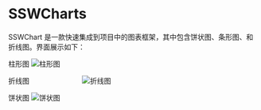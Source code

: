 # SSWCharts
SSWChart 是一款快速集成到项目中的图表框架，其中包含饼状图、条形图、和折线图。界面展示如下：

柱形图
![柱形图](https://raw.githubusercontent.com/wsslxt/SSWCharts/master/images/barChart.png)


折线图                           
![折线图](https://raw.githubusercontent.com/wsslxt/SSWCharts/master/images/lineChart.png)


饼状图
![饼状图](https://raw.githubusercontent.com/wsslxt/SSWCharts/master/images/pieChart.png)
